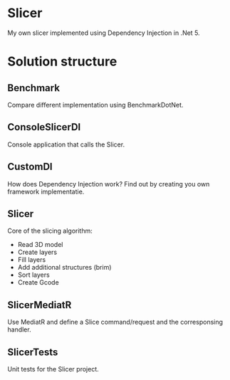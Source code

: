 # Slicer
My own slicer implemented using Dependency Injection in .Net 5.

# Solution structure

## Benchmark
Compare different implementation using BenchmarkDotNet.

## ConsoleSlicerDI
Console application that calls the Slicer.

## CustomDI
How does Dependency Injection work? Find out by creating you own framework implementatie.

## Slicer
Core of the slicing algorithm:
- Read 3D model
- Create layers
- Fill layers
- Add additional structures (brim)
- Sort layers
- Create Gcode

## SlicerMediatR
Use MediatR and define a Slice command/request and the corresponsing handler.

## SlicerTests
Unit tests for the Slicer project.
